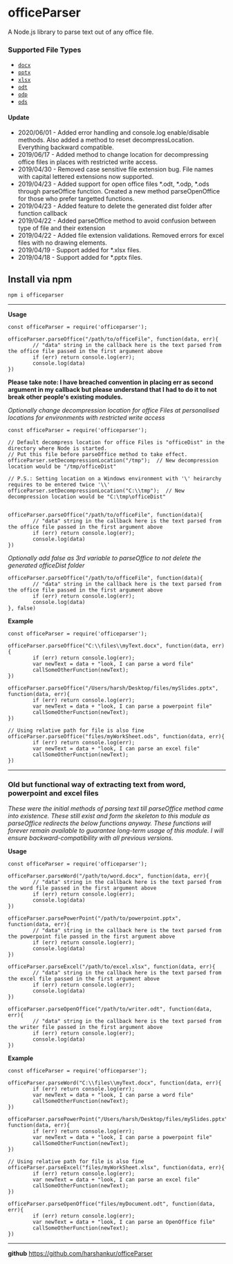 # officeParser
A Node.js library to parse text out of any office file. 

### Supported File Types

- [`docx`](https://en.wikipedia.org/wiki/Office_Open_XML)
- [`pptx`](https://en.wikipedia.org/wiki/Office_Open_XML)
- [`xlsx`](https://en.wikipedia.org/wiki/Office_Open_XML)
- [`odt`](https://en.wikipedia.org/wiki/OpenDocument)
- [`odp`](https://en.wikipedia.org/wiki/OpenDocument)
- [`ods`](https://en.wikipedia.org/wiki/OpenDocument)


#### Update
* 2020/06/01 - Added error handling and console.log enable/disable methods. Also added a method to reset decompressLocation. Everything backward compatible.
* 2019/06/17 - Added method to change location for decompressing office files in places with restricted write access.
* 2019/04/30 - Removed case sensitive file extension bug. File names with capital lettered extensions now supported.
* 2019/04/23 - Added support for open office files *.odt, *.odp, *.ods through parseOffice function. Created a new method parseOpenOffice for those who prefer targetted functions. 
* 2019/04/23 - Added feature to delete the generated dist folder after function callback
* 2019/04/22 - Added parseOffice method to avoid confusion between type of file and their extension
* 2019/04/22 - Added file extension validations. Removed errors for excel files with no drawing elements.
* 2019/04/19 - Support added for *.xlsx files.
* 2019/04/18 - Support added for *.pptx files.



## Install via npm


```
npm i officeparser
```

----------

**Usage**
```
const officeParser = require('officeparser');

officeParser.parseOffice("/path/to/officeFile", function(data, err){
        // "data" string in the callback here is the text parsed from the office file passed in the first argument above
        if (err) return console.log(err);
        console.log(data)
})

```

**Please take note: I have breached convention in placing err as second argument in my callback but please understand that I had to do it to not break other people's existing modules.**

*Optionally change decompression location for office Files at personalised locations for environments with restricted write access*

```
const officeParser = require('officeparser');

// Default decompress location for office Files is "officeDist" in the directory where Node is started. 
// Put this file before parseOffice method to take effect.
officeParser.setDecompressionLocation("/tmp");  // New decompression location would be "/tmp/officeDist"

// P.S.: Setting location on a Windows environment with '\' heirarchy requires to be entered twice '\\'
officeParser.setDecompressionLocation("C:\\tmp");  // New decompression location would be "C:\tmp\officeDist"


officeParser.parseOffice("/path/to/officeFile", function(data){
        // "data" string in the callback here is the text parsed from the office file passed in the first argument above
        if (err) return console.log(err);
        console.log(data)
})
```

*Optionally add false as 3rd variable to parseOffice to not delete the generated officeDist folder*

```
officeParser.parseOffice("/path/to/officeFile", function(data){
        // "data" string in the callback here is the text parsed from the office file passed in the first argument above
        if (err) return console.log(err);
        console.log(data)
}, false)
```

**Example**
```
const officeParser = require('officeparser');

officeParser.parseOffice("C:\\files\\myText.docx", function(data, err){
        if (err) return console.log(err);
        var newText = data + "look, I can parse a word file"
        callSomeOtherFunction(newText);
})

officeParser.parseOffice("/Users/harsh/Desktop/files/mySlides.pptx", function(data, err){
        if (err) return console.log(err);
        var newText = data + "look, I can parse a powerpoint file"
        callSomeOtherFunction(newText);
})

// Using relative path for file is also fine
officeParser.parseOffice("files/myWorkSheet.ods", function(data, err){
        if (err) return console.log(err);
        var newText = data + "look, I can parse an excel file"
        callSomeOtherFunction(newText);
})
```


----------

### Old but functional way of extracting text from word, powerpoint and excel files
*These were the initial methods of parsing text till parseOffice method came into existence. These still exist and form the skeleton to this module as parseOffice redirects the below functions anyway. These functions will forever remain available to guarantee long-term usage of this module. I will ensure backward-compatibility with all previous versions.*

**Usage**
```
const officeParser = require('officeparser');

officeParser.parseWord("/path/to/word.docx", function(data, err){
        // "data" string in the callback here is the text parsed from the word file passed in the first argument above
        if (err) return console.log(err);
        console.log(data)
})

officeParser.parsePowerPoint("/path/to/powerpoint.pptx", function(data, err){
        // "data" string in the callback here is the text parsed from the powerpoint file passed in the first argument above
        if (err) return console.log(err);
        console.log(data)
})

officeParser.parseExcel("/path/to/excel.xlsx", function(data, err){
        // "data" string in the callback here is the text parsed from the excel file passed in the first argument above
        if (err) return console.log(err);
        console.log(data)
})

officeParser.parseOpenOffice("/path/to/writer.odt", function(data, err){
        // "data" string in the callback here is the text parsed from the writer file passed in the first argument above
        if (err) return console.log(err);
        console.log(data)
})
```

**Example**
```
const officeParser = require('officeparser');

officeParser.parseWord("C:\\files\\myText.docx", function(data, err){
        if (err) return console.log(err);
        var newText = data + "look, I can parse a word file"
        callSomeOtherFunction(newText);
})

officeParser.parsePowerPoint("/Users/harsh/Desktop/files/mySlides.pptx", function(data, err){
        if (err) return console.log(err);
        var newText = data + "look, I can parse a powerpoint file"
        callSomeOtherFunction(newText);
})

// Using relative path for file is also fine
officeParser.parseExcel("files/myWorkSheet.xlsx", function(data, err){
        if (err) return console.log(err);
        var newText = data + "look, I can parse an excel file"
        callSomeOtherFunction(newText);
})

officeParser.parseOpenOffice("files/myDocument.odt", function(data, err){
        if (err) return console.log(err);
        var newText = data + "look, I can parse an OpenOffice file"
        callSomeOtherFunction(newText);
})
```

----------

**github**
https://github.com/harshankur/officeParser
